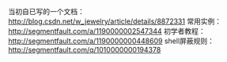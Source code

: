 当初自已写的一个文档：http://blog.csdn.net/w_jewelry/article/details/8872331
常用实例：http://segmentfault.com/a/1190000002547344
初学者教程：http://segmentfault.com/a/1190000000448609
shell屏蔽规则：http://segmentfault.com/q/1010000000194378
